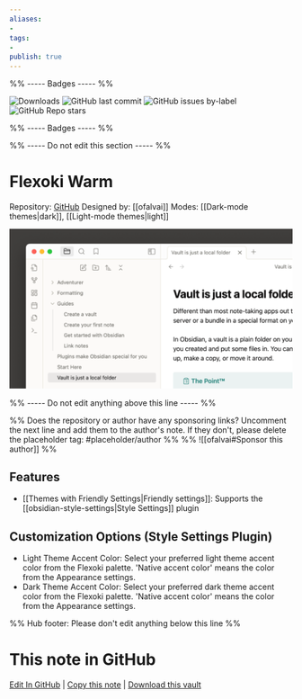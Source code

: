 ```yaml
---
aliases:
- 
tags: 
- 
publish: true
---
```


%% ----- Badges ----- %%

![Downloads](https://img.shields.io/badge/downloads-2044-573E7A?style=for-the-badge&logo=)
![GitHub last commit](https://img.shields.io/github/last-commit/ofalvai/flexoki-warm?color=573E7A&label=last%20update&logo=github&style=for-the-badge)
![GitHub issues by-label](https://img.shields.io/github/issues/ofalvai/flexoki-warm/help%20wanted?color=573E7A&logo=github&style=for-the-badge) 
![GitHub Repo stars](https://img.shields.io/github/stars/ofalvai/flexoki-warm?color=573E7A&logo=github&style=for-the-badge)

%% ----- Badges ----- %%

%% ----- Do not edit this section ----- %%

# Flexoki Warm

Repository: [GitHub](https://github.com/ofalvai/flexoki-warm)
Designed by: [[ofalvai]]
Modes: [[Dark-mode themes|dark]], [[Light-mode themes|light]]



![screenshot](https://github.com/ofalvai/flexoki-warm/raw/HEAD/screenshots/cover-small.png)

%% ----- Do not edit anything above this line ----- %% 

%% Does the repository or author have any sponsoring links? Uncomment the next line and add them to the author's note. If they don't, please delete the placeholder tag: #placeholder/author %%
%% ![[ofalvai#Sponsor this author]] %%


## Features

- [[Themes with Friendly Settings|Friendly settings]]: Supports the [[obsidian-style-settings|Style Settings]] plugin

## Customization Options (Style Settings Plugin) 
- Light Theme Accent Color: Select your preferred light theme accent color from the Flexoki palette. 'Native accent color' means the color from the Appearance settings.
- Dark Theme Accent Color: Select your preferred dark theme accent color from the Flexoki palette. 'Native accent color' means the color from the Appearance settings.


%% Hub footer: Please don't edit anything below this line %%

# This note in GitHub

<span class="git-footer">[Edit In GitHub](https://github.dev/obsidian-community/obsidian-hub/blob/main/02%20-%20Community%20Expansions/02.05%20All%20Community%20Expansions/Themes/Flexoki%20Warm.md "git-hub-edit-note") | [Copy this note](https://raw.githubusercontent.com/obsidian-community/obsidian-hub/main/02%20-%20Community%20Expansions/02.05%20All%20Community%20Expansions/Themes/Flexoki%20Warm.md "git-hub-copy-note") | [Download this vault](https://github.com/obsidian-community/obsidian-hub/archive/refs/heads/main.zip "git-hub-download-vault") </span>
